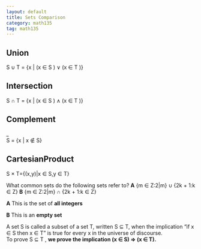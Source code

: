 ```yaml
---
layout: default
title: Sets Comparison
category: math135
tag: math135
---
```


## Union  
S ∪ T = {x \| (x ∈ S ) ∨ (x ∈ T )}  
## Intersection  
S ∩ T = {x \| (x ∈ S ) ∧ (x ∈ T )}  
## Complement  
_  
S = {x | x ∉ S}

## CartesianProduct
S × T={(x,y)|x ∈ S,y ∈ T}

What common sets do the following sets refer to?
**A** {m ∈ Z:2\|m} ∪ {2k + 1:k ∈ Z}
**B** {m ∈ Z:2\|m} ∩ {2k + 1:k ∈ Z}

**A** This is the set of **all integers**

**B** This is an **empty set**

A set S is called a subset of a set T, written S ⊆ T, when the implication “if x ∈ S then x ∈ T” is true for every x in the universe of discourse.  
To prove S ⊆ T , **we prove the implication (x ∈ S) => (x ∈ T).**
